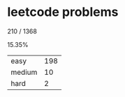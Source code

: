 # leetcode problems

210 / 1368

15.35%

|        |     |
| ------ | --- |
| easy   | 198  |
| medium | 10   |
| hard   | 2   |

